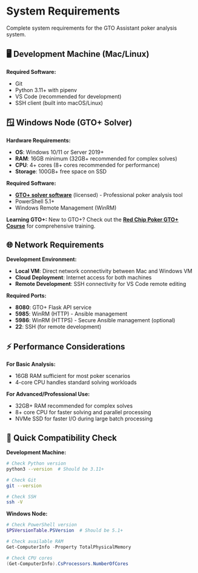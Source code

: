 # System Requirements

Complete system requirements for the GTO Assistant poker analysis system.

## 🖥️ Development Machine (Mac/Linux)

**Required Software:**
- Git
- Python 3.11+ with pipenv
- VS Code (recommended for development)
- SSH client (built into macOS/Linux)

## 🪟 Windows Node (GTO+ Solver)

**Hardware Requirements:**
- **OS**: Windows 10/11 or Server 2019+
- **RAM**: 16GB minimum (32GB+ recommended for complex solves)
- **CPU**: 4+ cores (8+ cores recommended for performance)
- **Storage**: 100GB+ free space on SSD

**Required Software:**
- **[GTO+ solver software](https://www.gtoplus.com/)** (licensed) - Professional poker analysis tool
- PowerShell 5.1+
- Windows Remote Management (WinRM)

**Learning GTO+:** New to GTO+? Check out the **[Red Chip Poker GTO+ Course](https://redchippoker.com/courses/gto-plus/)** for comprehensive training.

## 🌐 Network Requirements

**Development Environment:**
- **Local VM**: Direct network connectivity between Mac and Windows VM
- **Cloud Deployment**: Internet access for both machines
- **Remote Development**: SSH connectivity for VS Code remote editing

**Required Ports:**
- **8080**: GTO+ Flask API service
- **5985**: WinRM (HTTP) - Ansible management  
- **5986**: WinRM (HTTPS) - Secure Ansible management (optional)
- **22**: SSH (for remote development)

## ⚡ Performance Considerations

**For Basic Analysis:**
- 16GB RAM sufficient for most poker scenarios
- 4-core CPU handles standard solving workloads

**For Advanced/Professional Use:**
- 32GB+ RAM recommended for complex solves
- 8+ core CPU for faster solving and parallel processing
- NVMe SSD for faster I/O during large batch processing

## 🔧 Quick Compatibility Check

**Development Machine:**
```bash
# Check Python version
python3 --version  # Should be 3.11+

# Check Git
git --version

# Check SSH
ssh -V
```

**Windows Node:**
```powershell
# Check PowerShell version
$PSVersionTable.PSVersion  # Should be 5.1+

# Check available RAM
Get-ComputerInfo -Property TotalPhysicalMemory

# Check CPU cores
(Get-ComputerInfo).CsProcessors.NumberOfCores
```
